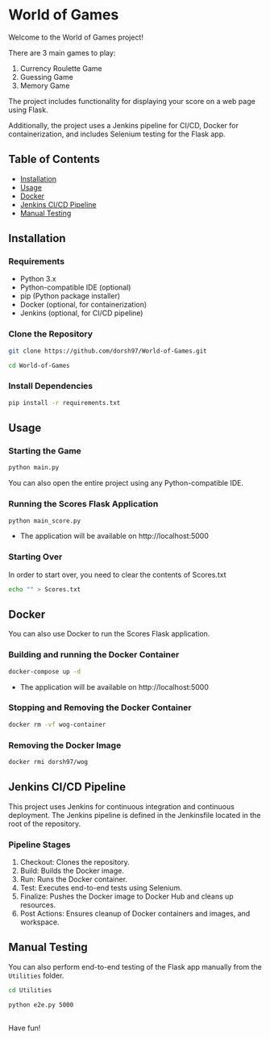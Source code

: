 # World of Games

Welcome to the World of Games project!

There are 3 main games to play:

1. Currency Roulette Game
2. Guessing Game
3. Memory Game

The project includes functionality for displaying your score on a web page using Flask.

Additionally, the project uses a Jenkins pipeline for CI/CD, Docker for containerization, and includes Selenium testing for the Flask app.

## Table of Contents
- [Installation](#installation)
- [Usage](#usage)
- [Docker](#docker)
- [Jenkins CI/CD Pipeline](#jenkins-cicd-pipeline)
- [Manual Testing](#manual-testing)

## Installation

### Requirements
- Python 3.x
- Python-compatible IDE (optional)
- pip (Python package installer)
- Docker (optional, for containerization)
- Jenkins (optional, for CI/CD pipeline)

### Clone the Repository
```bash
git clone https://github.com/dorsh97/World-of-Games.git
```
```bash
cd World-of-Games
```

### Install Dependencies
```bash
pip install -r requirements.txt
```

## Usage

### Starting the Game
```bash
python main.py
```
You can also open the entire project using any Python-compatible IDE.

### Running the Scores Flask Application
```bash
python main_score.py
```
* The application will be available on http://localhost:5000

### Starting Over
In order to start over, you need to clear the contents of Scores.txt
```bash
echo "" > Scores.txt
```

## Docker

You can also use Docker to run the Scores Flask application. 

### Building and running the Docker Container
```bash
docker-compose up -d
```
* The application will be available on http://localhost:5000

### Stopping and Removing the Docker Container
```bash
docker rm -vf wog-container
```

### Removing the Docker Image
```bash
docker rmi dorsh97/wog
```

## Jenkins CI/CD Pipeline

This project uses Jenkins for continuous integration and continuous deployment. The Jenkins pipeline is defined in the Jenkinsfile located in the root of the repository.

### Pipeline Stages
1. Checkout: Clones the repository.
2. Build: Builds the Docker image.
3. Run: Runs the Docker container.
4. Test: Executes end-to-end tests using Selenium.
5. Finalize: Pushes the Docker image to Docker Hub and cleans up resources.
6. Post Actions: Ensures cleanup of Docker containers and images, and workspace.

## Manual Testing

You can also perform end-to-end testing of the Flask app manually from the `Utilities` folder.

```bash
cd Utilities
```
```bash
python e2e.py 5000
```

##

Have fun!

